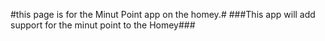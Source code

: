 
#this page is for the Minut Point app on the homey.#
###This app will add support for the minut point to the Homey###